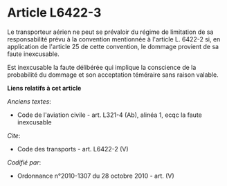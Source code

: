 # Article L6422-3

Le transporteur aérien ne peut se prévaloir du régime de limitation de sa responsabilité prévu à la convention mentionnée à
l'article L. 6422-2 si, en application de l'article 25 de cette convention, le dommage provient de sa faute inexcusable. 

Est inexcusable la faute délibérée qui implique la conscience de la probabilité du dommage et son acceptation téméraire sans
raison valable.

**Liens relatifs à cet article**

_Anciens textes_:

  - Code de l'aviation civile - art. L321-4 (Ab), alinéa 1, ecqc la faute inexcusable

_Cite_:

  - Code des transports - art. L6422-2 (V)

_Codifié par_:

  - Ordonnance n°2010-1307 du 28 octobre 2010 - art. (V)
